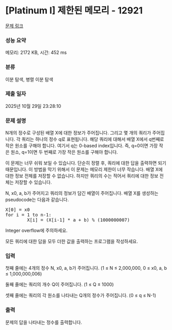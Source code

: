 # [Platinum I] 제한된 메모리 - 12921 

[문제 링크](https://www.acmicpc.net/problem/12921) 

### 성능 요약

메모리: 2172 KB, 시간: 452 ms

### 분류

이분 탐색, 병렬 이분 탐색

### 제출 일자

2025년 10월 29일 23:28:10

### 문제 설명

<p>N개의 정수로 구성된 배열 X에 대한 정보가 주어집니다. 그리고 몇 개의 쿼리가 주어집니다. 각 쿼리는 하나의 정수 q로 표현됩니다. 해당 쿼리에 대해서 배열 X에서 q번째로 작은 원소를 구해야 합니다. 여기서 q는 0-based index입니다. 즉, q=0이면 가장 작은 원소, q=1이면 두 번째로 가장 작은 원소를 구해야 합니다.</p>

<p>이 문제는 너무 쉬워 보일 수 있습니다. 단순히 정렬 후, 쿼리에 대한 답을 출력하면 되기 때문입니다. 이 방법을 막기 위해서 이 문제는 메모리 제한이 너무 작습니다. 배열 X에 대한 정보 전체를 저장할 수 없습니다. 하지만 쿼리의 수는 적어서 쿼리에 대한 정보 전체는 저장할 수 있습니다.</p>

<p>N, x0, a, b가 주어지고 쿼리의 정보가 담긴 배열이 주어집니다. 배열 X를 생성하는 pseudocode는 다음과 같습니다.</p>

<pre>X[0] = x0
for i = 1 to n-1:
        X[i] = (X[i-1] * a + b) % (1000000007)
</pre>

<p>Integer overflow에 주의하세요.</p>

<p>모든 쿼리에 대한 답을 모두 더한 값을 출력하는 프로그램을 작성하세요.</p>

### 입력 

 <p>첫째 줄에는 4개의 정수 N, x0, a, b가 주어집니다. (1 ≤ N ≤ 2,000,000, 0 ≤ x0, a, b ≤ 1,000,000,006)</p>

<p>둘째 줄에는 쿼리의 개수 Q이 주어집니다. (1 ≤ Q ≤ 1000)</p>

<p>셋째 줄에는 쿼리의 각 원소를 나타내는 Q개의 정수가 주어집니다. (0 ≤ q ≤ N-1)</p>

### 출력 

 <p>문제의 답을 나타내는 정수를 출력합니다.</p>

